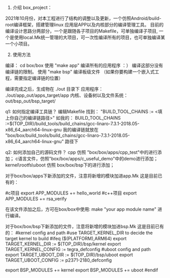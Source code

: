 1. 介绍
box_project：

 2021年10月份，对本工程进行了结构的调整以及更新，一个仿照Android/build-root编译框架，搭建管理linux 应用层APP以及内核部分的编译管理工具。
 目前的编译设计思路分两部分，一个是跟随各子项目的Makefile，可单独编译子项目, 一个是使用local.Mk统一管理的大项目，可一次性编译所有的项目，也可单独编译某一个小项目。




2. 使用方法

编译：
cd box/box
使用 "make app" 编译所有的应用程序 ：） 编译这部分没有编译链的限制。
使用 "make bsp" 编译板级文件 （如果你要构建一个嵌入式工程，需要指定编译链的位置）

编译完成之后，生成物在 ./out 目录下
应用程序： ./out/app_out/apps_target/app
内核、设备树以及文件系统： out/bsp_out/bsp_target/

q1: 如何指定编译工具链？
编辑Makefile 找到：
"BUILD_TOOL_CHAINS := <填上你自己的编译链路径>"
如我的：
BUILD_TOOL_CHAINS :=$(TOP_DIR)/build_tools/build_chains/gcc-linaro-7.3.1-2018.05-x86_64_aarch64-linux-gnu
我的编译链就放在 "box/box/build_tools/build_chains/gcc-linaro-7.3.1-2018.05-x86_64_aarch64-linux-gnu" 路径下

q2: 如何添加自己的源码文件？
cpp 仿照 "box/box/apps/cpp_test"中的进行添加；
c语言文件，仿照"box/box/apps/c_useful_demo"中的demo进行添加；
kernel\rootfs\uboot 仿照 box/box/bsp下的进行添加；

对于box/box/apps下新添加的文件，注意将新增的模块加进app.Mk
这是目前已有的：

#c项目
export APP_MODULES += hello_world
#c++项目
export APP_MODULES += rsa_verify


在该文件添加之后，方可在box/box中使用: make "your app module name" 进行编译。




对于box/box/bsp下新添加的文件，注意将新增的模块加进bsp.Mk
这是目前已有的：
#kernel config and path
#use TARGET_KERNEL_DIR to decide the target kernel to build
#ifeq ($(PLATFORM),ARM64)
export TARGET_KERNEL_DIR := $(TOP_DIR)/bsp/kernel
export TARGET_KERNEL_CONFIG := tegra_defconfig
#uboot config and path
export TARGET_UBOOT_DIR := $(TOP_DIR)/bsp/uboot
export TARGET_UBOOT_CONFIG := p2371-2180_defconfig

export BSP_MODULES += kernel
export BSP_MODULES += uboot
#endif
